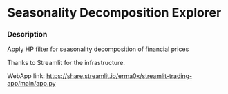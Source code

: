 # Seasonality Decomposition Explorer
### Description
Apply HP filter for seasonality decomposition of financial prices <br>

Thanks to Streamlit for the infrastructure.

WebApp link:
 https://share.streamlit.io/erma0x/streamlit-trading-app/main/app.py 
